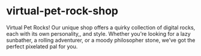 # virtual-pet-rock-shop
Virtual Pet Rocks! Our unique shop offers a quirky collection of digital rocks, each with its own personality,, and style. Whether you're looking for a lazy sunbather, a rolling adventurer, or a moody philosopher stone, we’ve got the perfect pixelated pal for you.
